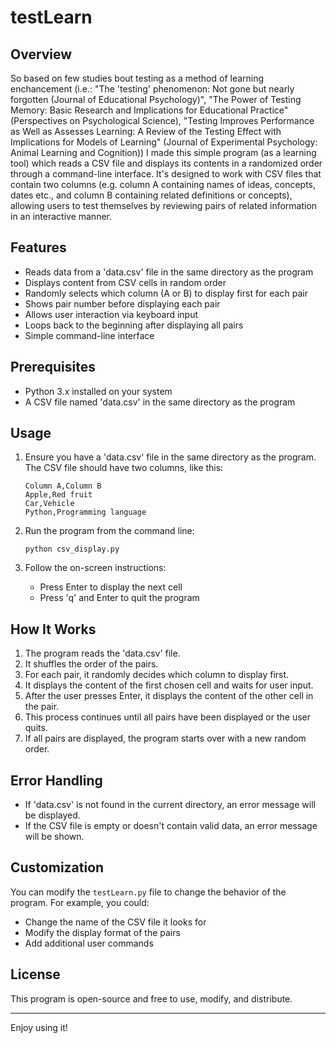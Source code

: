 # testLearn

## Overview

So based on few studies bout testing as a method of learning enchancement (i.e.: "The 'testing' phenomenon: Not gone but nearly forgotten (Journal of Educational Psychology)", "The Power of Testing Memory: Basic Research and Implications for Educational Practice" (Perspectives on Psychological Science), "Testing Improves Performance as Well as Assesses Learning: A Review of the Testing Effect with Implications for Models of Learning" (Journal of Experimental Psychology: Animal Learning and Cognition)) I made this simple program (as a learning tool) which reads a CSV file and displays its contents in a randomized order through a command-line interface. It's designed to work with CSV files that contain two columns (e.g. column A containing names of ideas, concepts, dates etc., and column B containing related definitions or concepts), allowing users to test themselves by reviewing pairs of related information in an interactive manner.

## Features

- Reads data from a 'data.csv' file in the same directory as the program
- Displays content from CSV cells in random order
- Randomly selects which column (A or B) to display first for each pair
- Shows pair number before displaying each pair
- Allows user interaction via keyboard input
- Loops back to the beginning after displaying all pairs
- Simple command-line interface

## Prerequisites

- Python 3.x installed on your system
- A CSV file named 'data.csv' in the same directory as the program

## Usage

1. Ensure you have a 'data.csv' file in the same directory as the program. The CSV file should have two columns, like this:

   ```
   Column A,Column B
   Apple,Red fruit
   Car,Vehicle
   Python,Programming language
   ```

2. Run the program from the command line:

   ```
   python csv_display.py
   ```

3. Follow the on-screen instructions:
   - Press Enter to display the next cell
   - Press 'q' and Enter to quit the program

## How It Works

1. The program reads the 'data.csv' file.
2. It shuffles the order of the pairs.
3. For each pair, it randomly decides which column to display first.
4. It displays the content of the first chosen cell and waits for user input.
5. After the user presses Enter, it displays the content of the other cell in the pair.
6. This process continues until all pairs have been displayed or the user quits.
7. If all pairs are displayed, the program starts over with a new random order.

## Error Handling

- If 'data.csv' is not found in the current directory, an error message will be displayed.
- If the CSV file is empty or doesn't contain valid data, an error message will be shown.

## Customization

You can modify the `testLearn.py` file to change the behavior of the program. For example, you could:

- Change the name of the CSV file it looks for
- Modify the display format of the pairs
- Add additional user commands

## License

This program is open-source and free to use, modify, and distribute.

---

Enjoy using it!
